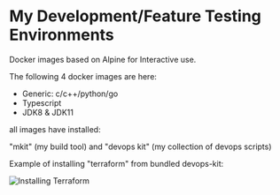 # My Development/Feature Testing Environments

Docker images based on Alpine for Interactive use.

The following 4 docker images are here:

* Generic: c/c++/python/go
* Typescript
* JDK8 & JDK11

all images have installed:

"mkit" (my build tool) and "devops kit" (my collection of devops scripts)

Example of installing "terraform" from  bundled devops-kit:

![Installing Terraform](install_terraform_0.gif)
